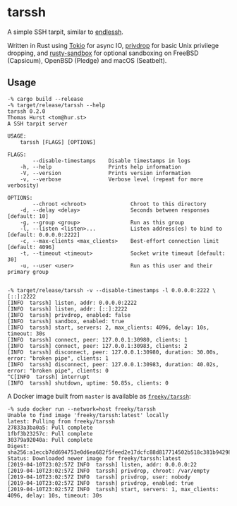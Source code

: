 # tarssh

A simple SSH tarpit, similar to [endlessh](https://nullprogram.com/blog/2019/03/22/).

Written in Rust using [Tokio] for async IO, [privdrop] for basic Unix privilege
dropping, and [rusty-sandbox] for optional sandboxing on FreeBSD (Capsicum),
OpenBSD (Pledge) and macOS (Seatbelt).

## Usage

```
-% cargo build --release
-% target/release/tarssh --help
tarssh 0.2.0
Thomas Hurst <tom@hur.st>
A SSH tarpit server

USAGE:
    tarssh [FLAGS] [OPTIONS]

FLAGS:
        --disable-timestamps    Disable timestamps in logs
    -h, --help                  Prints help information
    -V, --version               Prints version information
    -v, --verbose               Verbose level (repeat for more verbosity)

OPTIONS:
        --chroot <chroot>              Chroot to this directory
    -d, --delay <delay>                Seconds between responses [default: 10]
    -g, --group <group>                Run as this group
    -l, --listen <listen>...           Listen address(es) to bind to [default: 0.0.0.0:2222]
    -c, --max-clients <max_clients>    Best-effort connection limit [default: 4096]
    -t, --timeout <timeout>            Socket write timeout [default: 30]
    -u, --user <user>                  Run as this user and their primary group


-% target/release/tarssh -v --disable-timestamps -l 0.0.0.0:2222 \[::]:2222
[INFO  tarssh] listen, addr: 0.0.0.0:2222
[INFO  tarssh] listen, addr: [::]:2222
[INFO  tarssh] privdrop, enabled: false
[INFO  tarssh] sandbox, enabled: true
[INFO  tarssh] start, servers: 2, max_clients: 4096, delay: 10s, timeout: 30s
[INFO  tarssh] connect, peer: 127.0.0.1:30980, clients: 1
[INFO  tarssh] connect, peer: 127.0.0.1:30983, clients: 2
[INFO  tarssh] disconnect, peer: 127.0.0.1:30980, duration: 30.00s, error: "broken pipe", clients: 1
[INFO  tarssh] disconnect, peer: 127.0.0.1:30983, duration: 40.02s, error: "broken pipe", clients: 0
^C[INFO  tarssh] interrupt
[INFO  tarssh] shutdown, uptime: 50.85s, clients: 0
```

A Docker image built from `master` is available as [`freeky/tarssh`][docker-image]:

```
-% sudo docker run --network=host freeky/tarssh
Unable to find image 'freeky/tarssh:latest' locally
latest: Pulling from freeky/tarssh
27833a3ba0a5: Pull complete 
1fbf3b23257c: Pull complete 
30379a92040a: Pull complete 
Digest: sha256:a1eccb7dd694753e0d6ea682f5feed2e17dcfc88d817714502b518c381b94298
Status: Downloaded newer image for freeky/tarssh:latest
[2019-04-10T23:02:57Z INFO  tarssh] listen, addr: 0.0.0.0:22
[2019-04-10T23:02:57Z INFO  tarssh] privdrop, chroot: /var/empty
[2019-04-10T23:02:57Z INFO  tarssh] privdrop, user: nobody
[2019-04-10T23:02:57Z INFO  tarssh] privdrop, enabled: true
[2019-04-10T23:02:57Z INFO  tarssh] start, servers: 1, max_clients: 4096, delay: 10s, timeout: 30s
```

[Tokio]: https://tokio.rs
[rusty-sandbox]: https://github.com/myfreeweb/rusty-sandbox
[privdrop]: https://crates.io/crates/privdrop
[docker-image]: https://hub.docker.com/r/freeky/tarssh

